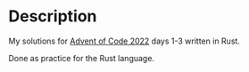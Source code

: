 # Description

My solutions for [Advent of Code 2022](https://adventofcode.com/) days 1-3 written in Rust.

Done as practice for the Rust language.
